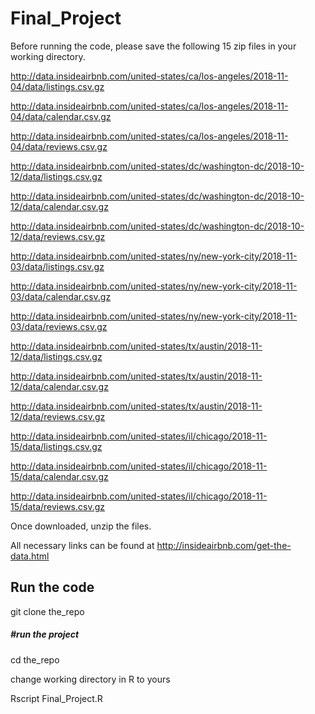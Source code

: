 # Final_Project

Before running the code, please save the following 15 zip files in your working directory.

http://data.insideairbnb.com/united-states/ca/los-angeles/2018-11-04/data/listings.csv.gz

http://data.insideairbnb.com/united-states/ca/los-angeles/2018-11-04/data/calendar.csv.gz

http://data.insideairbnb.com/united-states/ca/los-angeles/2018-11-04/data/reviews.csv.gz

http://data.insideairbnb.com/united-states/dc/washington-dc/2018-10-12/data/listings.csv.gz

http://data.insideairbnb.com/united-states/dc/washington-dc/2018-10-12/data/calendar.csv.gz

http://data.insideairbnb.com/united-states/dc/washington-dc/2018-10-12/data/reviews.csv.gz

http://data.insideairbnb.com/united-states/ny/new-york-city/2018-11-03/data/listings.csv.gz

http://data.insideairbnb.com/united-states/ny/new-york-city/2018-11-03/data/calendar.csv.gz

http://data.insideairbnb.com/united-states/ny/new-york-city/2018-11-03/data/reviews.csv.gz

http://data.insideairbnb.com/united-states/tx/austin/2018-11-12/data/listings.csv.gz

http://data.insideairbnb.com/united-states/tx/austin/2018-11-12/data/calendar.csv.gz

http://data.insideairbnb.com/united-states/tx/austin/2018-11-12/data/reviews.csv.gz

http://data.insideairbnb.com/united-states/il/chicago/2018-11-15/data/listings.csv.gz

http://data.insideairbnb.com/united-states/il/chicago/2018-11-15/data/calendar.csv.gz

http://data.insideairbnb.com/united-states/il/chicago/2018-11-15/data/reviews.csv.gz


Once downloaded, unzip the files.

All necessary links can be found at
http://insideairbnb.com/get-the-data.html


## Run the code
git clone the_repo

##### #run the project
cd the_repo

change working directory in R to yours

Rscript Final_Project.R


